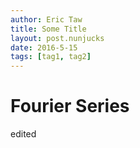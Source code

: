 ```yaml
---
author: Eric Taw
title: Some Title
layout: post.nunjucks
date: 2016-5-15
tags: [tag1, tag2]
---
```


# Fourier Series

edited